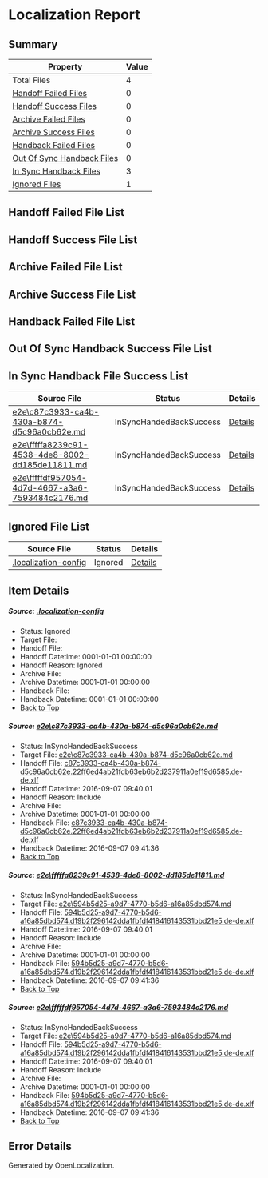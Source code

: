 # <a name='report-top'></a> Localization Report

## Summary
 Property | Value 
 -------- | ----- 
 Total Files | 4
[ Handoff Failed Files ](#handoff-failed-list)| 0
[ Handoff Success Files ](#handoff-success-list)| 0
[ Archive Failed Files ](#archive-failed-list)| 0
[ Archive Success Files ](#archive-success-list)| 0
[ Handback Failed Files ](#handback-failed-list)| 0
[ Out Of Sync Handback Files ](#outofsync-handback-success-list)| 0
[ In Sync Handback Files ](#insync-handback-success-list)| 3
[ Ignored Files ](#ignored-list)| 1

## <a name='handoff-failed-list'></a> Handoff Failed File List

## <a name='handoff-success-list'></a> Handoff Success File List

## <a name='archive-failed-list'></a> Archive Failed File List

## <a name='archive-success-list'></a> Archive Success File List

## <a name='handback-failed-list'></a> Handback Failed File List

## <a name='outofsync-handback-success-list'></a> Out Of Sync Handback Success File List

## <a name='insync-handback-success-list'></a> In Sync Handback File Success List
 Source File | Status | Details 
 ----------- | ------ | ------- 
 [e2e\c87c3933-ca4b-430a-b874-d5c96a0cb62e.md](https://github.com/OpenLocalizationTestOrg/ol-test0/blob/f3fea4bd994ffd600339ea067d7e22e913f85a31/e2e/c87c3933-ca4b-430a-b874-d5c96a0cb62e.md) | InSyncHandedBackSuccess | [Details](#500f25287c4e08f7fbd2d85931d1b57c6263e0201)
 [e2e\fffffa8239c91-4538-4de8-8002-dd185de11811.md](https://github.com/OpenLocalizationTestOrg/ol-test0/blob/da7dcda74358fa9589387c727fc2cd4b788a2c08/e2e/fffffa8239c91-4538-4de8-8002-dd185de11811.md) | InSyncHandedBackSuccess | [Details](#e7ee422a8396825fb5f489d68f274e025b6f54e12)
 [e2e\fffffdf957054-4d7d-4667-a3a6-7593484c2176.md](https://github.com/OpenLocalizationTestOrg/ol-test0/blob/da7dcda74358fa9589387c727fc2cd4b788a2c08/e2e/fffffdf957054-4d7d-4667-a3a6-7593484c2176.md) | InSyncHandedBackSuccess | [Details](#e7ee422a8396825fb5f489d68f274e025b6f54e13)

## <a name='ignored-list'></a> Ignored File List
 Source File | Status | Details 
 ----------- | ------ | ------- 
 [.localization-config](https://github.com/OpenLocalizationTestOrg/ol-test0/blob/da7dcda74358fa9589387c727fc2cd4b788a2c08/.localization-config) | Ignored | [Details](#c268a05ecaa7ec85942ed632c29928ee5bd6da8d0)

## Item Details
##### <a name='c268a05ecaa7ec85942ed632c29928ee5bd6da8d0'></a> Source: [.localization-config](https://github.com/OpenLocalizationTestOrg/ol-test0/blob/da7dcda74358fa9589387c727fc2cd4b788a2c08/.localization-config)
* Status: Ignored
* Target File: 
* Handoff File: 
* Handoff Datetime: 0001-01-01 00:00:00
* Handoff Reason: Ignored
* Archive File: 
* Archive Datetime: 0001-01-01 00:00:00
* Handback File: 
* Handback Datetime: 0001-01-01 00:00:00
* [Back to Top](#report-top)

##### <a name='500f25287c4e08f7fbd2d85931d1b57c6263e0201'></a> Source: [e2e\c87c3933-ca4b-430a-b874-d5c96a0cb62e.md](https://github.com/OpenLocalizationTestOrg/ol-test0/blob/f3fea4bd994ffd600339ea067d7e22e913f85a31/e2e/c87c3933-ca4b-430a-b874-d5c96a0cb62e.md)
* Status: InSyncHandedBackSuccess
* Target File: [e2e\c87c3933-ca4b-430a-b874-d5c96a0cb62e.md](https://github.com/OpenLocalizationTestOrg/ol-test0-dede/blob/442d7b07ab93500bc29e135ac4dd5b8688c17111/e2e/c87c3933-ca4b-430a-b874-d5c96a0cb62e.md)
* Handoff File: [c87c3933-ca4b-430a-b874-d5c96a0cb62e.22ff6ed4ab21fdb63eb6b2d237911a0ef19d6585.de-de.xlf](https://github.com/OpenLocalizationTestOrg/ol-test0-handoff/blob/191574a9b0fa5cbdb01341d9977dfabd5148a4aa/ol-handoff/OpenLocalizationTestOrg/ol-test0-dede/yuwzho/ht/c87c3933-ca4b-430a-b874-d5c96a0cb62e.22ff6ed4ab21fdb63eb6b2d237911a0ef19d6585.de-de.xlf)
* Handoff Datetime: 2016-09-07 09:40:01
* Handoff Reason: Include
* Archive File: 
* Archive Datetime: 0001-01-01 00:00:00
* Handback File: [c87c3933-ca4b-430a-b874-d5c96a0cb62e.22ff6ed4ab21fdb63eb6b2d237911a0ef19d6585.de-de.xlf](https://github.com/OpenLocalizationTestOrg/ol-test0-handback/blob/4a20373a766cb01a852408bfe87e9386a641c6c4/ol-handback/OpenLocalizationTestOrg/ol-test0-dede/yuwzho/ht/c87c3933-ca4b-430a-b874-d5c96a0cb62e.22ff6ed4ab21fdb63eb6b2d237911a0ef19d6585.de-de.xlf)
* Handback Datetime: 2016-09-07 09:41:36
* [Back to Top](#report-top)

##### <a name='e7ee422a8396825fb5f489d68f274e025b6f54e12'></a> Source: [e2e\fffffa8239c91-4538-4de8-8002-dd185de11811.md](https://github.com/OpenLocalizationTestOrg/ol-test0/blob/da7dcda74358fa9589387c727fc2cd4b788a2c08/e2e/fffffa8239c91-4538-4de8-8002-dd185de11811.md)
* Status: InSyncHandedBackSuccess
* Target File: [e2e\594b5d25-a9d7-4770-b5d6-a16a85dbd574.md](https://github.com/OpenLocalizationTestOrg/ol-test0-dede/blob/442d7b07ab93500bc29e135ac4dd5b8688c17111/e2e/594b5d25-a9d7-4770-b5d6-a16a85dbd574.md)
* Handoff File: [594b5d25-a9d7-4770-b5d6-a16a85dbd574.d19b2f296142dda1fbfdf418416143531bbd21e5.de-de.xlf](https://github.com/OpenLocalizationTestOrg/ol-test0-handoff/blob/191574a9b0fa5cbdb01341d9977dfabd5148a4aa/ol-handoff/OpenLocalizationTestOrg/ol-test0-dede/yuwzho/ht/594b5d25-a9d7-4770-b5d6-a16a85dbd574.d19b2f296142dda1fbfdf418416143531bbd21e5.de-de.xlf)
* Handoff Datetime: 2016-09-07 09:40:01
* Handoff Reason: Include
* Archive File: 
* Archive Datetime: 0001-01-01 00:00:00
* Handback File: [594b5d25-a9d7-4770-b5d6-a16a85dbd574.d19b2f296142dda1fbfdf418416143531bbd21e5.de-de.xlf](https://github.com/OpenLocalizationTestOrg/ol-test0-handback/blob/4a20373a766cb01a852408bfe87e9386a641c6c4/ol-handback/OpenLocalizationTestOrg/ol-test0-dede/yuwzho/ht/594b5d25-a9d7-4770-b5d6-a16a85dbd574.d19b2f296142dda1fbfdf418416143531bbd21e5.de-de.xlf)
* Handback Datetime: 2016-09-07 09:41:36
* [Back to Top](#report-top)

##### <a name='e7ee422a8396825fb5f489d68f274e025b6f54e13'></a> Source: [e2e\fffffdf957054-4d7d-4667-a3a6-7593484c2176.md](https://github.com/OpenLocalizationTestOrg/ol-test0/blob/da7dcda74358fa9589387c727fc2cd4b788a2c08/e2e/fffffdf957054-4d7d-4667-a3a6-7593484c2176.md)
* Status: InSyncHandedBackSuccess
* Target File: [e2e\594b5d25-a9d7-4770-b5d6-a16a85dbd574.md](https://github.com/OpenLocalizationTestOrg/ol-test0-dede/blob/442d7b07ab93500bc29e135ac4dd5b8688c17111/e2e/594b5d25-a9d7-4770-b5d6-a16a85dbd574.md)
* Handoff File: [594b5d25-a9d7-4770-b5d6-a16a85dbd574.d19b2f296142dda1fbfdf418416143531bbd21e5.de-de.xlf](https://github.com/OpenLocalizationTestOrg/ol-test0-handoff/blob/191574a9b0fa5cbdb01341d9977dfabd5148a4aa/ol-handoff/OpenLocalizationTestOrg/ol-test0-dede/yuwzho/ht/594b5d25-a9d7-4770-b5d6-a16a85dbd574.d19b2f296142dda1fbfdf418416143531bbd21e5.de-de.xlf)
* Handoff Datetime: 2016-09-07 09:40:01
* Handoff Reason: Include
* Archive File: 
* Archive Datetime: 0001-01-01 00:00:00
* Handback File: [594b5d25-a9d7-4770-b5d6-a16a85dbd574.d19b2f296142dda1fbfdf418416143531bbd21e5.de-de.xlf](https://github.com/OpenLocalizationTestOrg/ol-test0-handback/blob/4a20373a766cb01a852408bfe87e9386a641c6c4/ol-handback/OpenLocalizationTestOrg/ol-test0-dede/yuwzho/ht/594b5d25-a9d7-4770-b5d6-a16a85dbd574.d19b2f296142dda1fbfdf418416143531bbd21e5.de-de.xlf)
* Handback Datetime: 2016-09-07 09:41:36
* [Back to Top](#report-top)


## Error Details

Generated by OpenLocalization.
